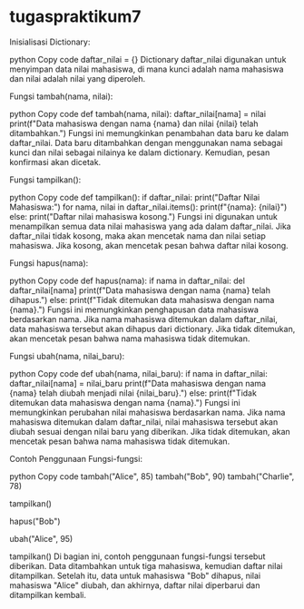 # tugaspraktikum7

Inisialisasi Dictionary:

python
Copy code
daftar_nilai = {}
Dictionary daftar_nilai digunakan untuk menyimpan data nilai mahasiswa, di mana kunci adalah nama mahasiswa dan nilai adalah nilai yang diperoleh.

Fungsi tambah(nama, nilai):

python
Copy code
def tambah(nama, nilai):
    daftar_nilai[nama] = nilai
    print(f"Data mahasiswa dengan nama {nama} dan nilai {nilai} telah ditambahkan.")
Fungsi ini memungkinkan penambahan data baru ke dalam daftar_nilai. Data baru ditambahkan dengan menggunakan nama sebagai kunci dan nilai sebagai nilainya ke dalam dictionary. Kemudian, pesan konfirmasi akan dicetak.

Fungsi tampilkan():

python
Copy code
def tampilkan():
    if daftar_nilai:
        print("Daftar Nilai Mahasiswa:")
        for nama, nilai in daftar_nilai.items():
            print(f"{nama}: {nilai}")
    else:
        print("Daftar nilai mahasiswa kosong.")
Fungsi ini digunakan untuk menampilkan semua data nilai mahasiswa yang ada dalam daftar_nilai. Jika daftar_nilai tidak kosong, maka akan mencetak nama dan nilai setiap mahasiswa. Jika kosong, akan mencetak pesan bahwa daftar nilai kosong.

Fungsi hapus(nama):

python
Copy code
def hapus(nama):
    if nama in daftar_nilai:
        del daftar_nilai[nama]
        print(f"Data mahasiswa dengan nama {nama} telah dihapus.")
    else:
        print(f"Tidak ditemukan data mahasiswa dengan nama {nama}.")
Fungsi ini memungkinkan penghapusan data mahasiswa berdasarkan nama. Jika nama mahasiswa ditemukan dalam daftar_nilai, data mahasiswa tersebut akan dihapus dari dictionary. Jika tidak ditemukan, akan mencetak pesan bahwa nama mahasiswa tidak ditemukan.

Fungsi ubah(nama, nilai_baru):

python
Copy code
def ubah(nama, nilai_baru):
    if nama in daftar_nilai:
        daftar_nilai[nama] = nilai_baru
        print(f"Data mahasiswa dengan nama {nama} telah diubah menjadi nilai {nilai_baru}.")
    else:
        print(f"Tidak ditemukan data mahasiswa dengan nama {nama}.")
Fungsi ini memungkinkan perubahan nilai mahasiswa berdasarkan nama. Jika nama mahasiswa ditemukan dalam daftar_nilai, nilai mahasiswa tersebut akan diubah sesuai dengan nilai baru yang diberikan. Jika tidak ditemukan, akan mencetak pesan bahwa nama mahasiswa tidak ditemukan.

Contoh Penggunaan Fungsi-fungsi:

python
Copy code
tambah("Alice", 85)
tambah("Bob", 90)
tambah("Charlie", 78)

tampilkan()

hapus("Bob")

ubah("Alice", 95)

tampilkan()
Di bagian ini, contoh penggunaan fungsi-fungsi tersebut diberikan. Data ditambahkan untuk tiga mahasiswa, kemudian daftar nilai ditampilkan. Setelah itu, data untuk mahasiswa "Bob" dihapus, nilai mahasiswa "Alice" diubah, dan akhirnya, daftar nilai diperbarui dan ditampilkan kembali.
